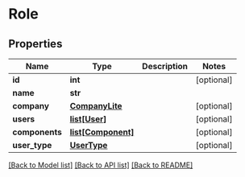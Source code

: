# Role

## Properties
Name | Type | Description | Notes
------------ | ------------- | ------------- | -------------
**id** | **int** |  | [optional] 
**name** | **str** |  | 
**company** | [**CompanyLite**](CompanyLite.md) |  | [optional] 
**users** | [**list[User]**](User.md) |  | [optional] 
**components** | [**list[Component]**](Component.md) |  | [optional] 
**user_type** | [**UserType**](UserType.md) |  | [optional] 

[[Back to Model list]](../README.md#documentation-for-models) [[Back to API list]](../README.md#documentation-for-api-endpoints) [[Back to README]](../README.md)

